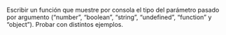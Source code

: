 Escribir un función que muestre por consola el tipo del parámetro pasado por argumento (“number”,
“boolean”, “string”, “undefined”, “function” y “object”). Probar con distintos ejemplos.
